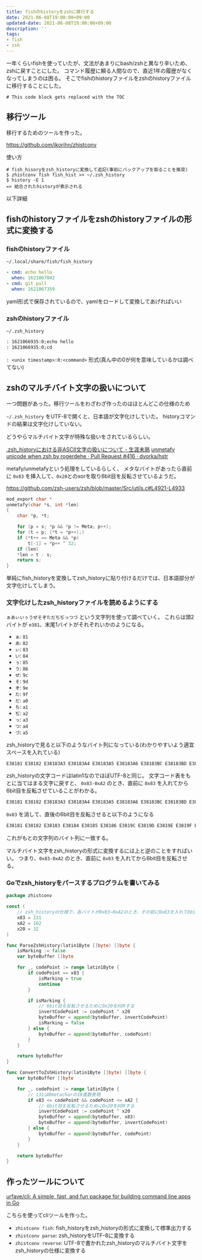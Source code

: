 ```yaml
---
title: fishのhistoryをzshに移行する
date: 2021-06-08T19:00:00+09:00
updated-date: 2021-06-08T19:00:00+09:00
description: ''
tags:
- fish
- zsh
---
```


一年くらいfishを使っていたが、文法があまりにbash/zshと異なり辛いため、zshに戻すことにした。
コマンド履歴に頼る人間なので、直近1年の履歴がなくなってしまうのは困る。
そこでfishのhistoryファイルをzshのhistoryファイルに移行することにした。

````toc
# This code block gets replaced with the TOC
````

## 移行ツール

移行するためのツールを作った。

<https://github.com/ikorihn/zhistconv>

使い方

````shell
# fish_hisoryをzsh_historyに変換して追記(事前にバックアップを取ることを推奨)
$ zhistconv fish fish_hist >> ~/.zsh_history
$ history -E 1
=> 結合されたhistoryが表示される
````

以下詳細

## fishのhistoryファイルをzshのhistoryファイルの形式に変換する

### fishのhistoryファイル

`~/.local/share/fish/fish_history`

````yaml
- cmd: echo hello
  when: 1621067042
- cmd: git pull
  when: 1621067359
````

yaml形式で保存されているので、yamlをロードして変換してあげればいい

### zshのhistoryファイル

`~/.zsh_history`

````txt
: 1621066935:0;echo hello
: 1621066935:0;cd
````

`: <unix timestamp>:0:<command>` 形式(真ん中の0が何を意味しているかは調べてない)

## zshのマルチバイト文字の扱いについて

一つ問題があった。移行ツールをわざわざ作ったのはほとんどこの仕様のため

`~/.zsh_history` をUTF-8で開くと、日本語が文字化けしていた。
historyコマンドの結果は文字化けしていない。

どうやらマルチバイト文字が特殊な扱いをされているらしい。

[.zsh_historyにおける非ASCII文字の扱いについて - 生涯未熟](https://syossan.hateblo.jp/entry/2017/10/09/181928)
[unmetafy unicode when zsh by rogerdehe · Pull Request #416 · dvorka/hstr](https://github.com/dvorka/hstr/pull/416)

metafy/unmetafyという処理をしているらしく、
メタなバイトがあったら直前に `0x83` を挿入して、`0x20`とのxorを取り6bit目を反転させているようだ。

<https://github.com/zsh-users/zsh/blob/master/Src/utils.c#L4921-L4933>

````c
mod_export char *
unmetafy(char *s, int *len)
{
    char *p, *t;

    for (p = s; *p && *p != Meta; p++);
    for (t = p; (*t = *p++);)
	if (*t++ == Meta && *p)
	    t[-1] = *p++ ^ 32;
    if (len)
	*len = t - s;
    return s;
}
````

単純にfish_historyを変換してzsh_historyに貼り付けるだけでは、日本語部分が文字化けしてしまう。

### 文字化けしたzsh_historyファイルを読めるようにする

`ぁあぃいぅうぜそぞただちぢっつづ` という文字列を使って調べていく。
これらは頭2バイトが `e381`、末尾1バイトがそれぞれいかのようになる。

* `ぁ`: `81`
* `あ`: `82`
* `ぃ`: `83`
* `い`: `84`
* `ぅ`: `85`
* `う`: `86`
* `ぜ`: `9c`
* `そ`: `9d`
* `ぞ`: `9e`
* `た`: `9f`
* `だ`: `a0`
* `ち`: `a1`
* `ぢ`: `a2`
* `っ`: `a3`
* `つ`: `a4`
* `づ`: `a5`

zsh_historyで見ると以下のようなバイト列になっている(わかりやすいよう適宜スペースを入れている)

````txt
E38181 E38182 E38183A3 E38183A4 E38183A5 E38183A6 E38183BC E38183BD E38183BE E38183BF E3818380 E3818381 E3818382 E381A3 E381A4 E381A5
````

zsh_historyの文字コードはlatin1なのでほぼUTF-8と同じ。
文字コード表をもとに当てはまる文字に戻すと、 `0x83-0xA2` のとき、直前に `0x83` を入れてから6bit目を反転させていることがわかる。

````txt
E38181 E38182 E38183A3 E38183A4 E38183A5 E38183A6 E38183BC E38183BD E38183BE E38183BF E3818380 E3818381 E3818382 E381A3 E381A4 E381A5
````

`0x83` を消して、直後の6bit目を反転させると以下のようになる

````txt
E38181 E38182 E38183 E38184 E38185 E38186 E3819C E3819D E3819E E3819F E381A0 E381A1 E381A2 E381A3 E381A4 E381A5
````

これがもとの文字列のバイト列に一致する。

マルチバイト文字をzsh_historyの形式に変換するには上と逆のことをすればいい。
つまり、`0x83-0xA2` のとき、直前に `0x83` を入れてから6bit目を反転させる。

### Goでzsh_historyをパースするプログラムを書いてみる

````go
package zhistconv

const (
	// zsh_historyの仕様で、各バイトが0x83~0xA2のとき、その前に0x83を入れて6bit目を反転させる
	x83 = 131
	xA2 = 162
	x20 = 32
)

func ParseZshHistory(latin1Byte []byte) []byte {
	isMarking := false
	var byteBuffer []byte

	for _, codePoint := range latin1Byte {
		if codePoint == x83 {
			isMarking = true
			continue
		}

		if isMarking {
			// 6bit目を反転させるために0x20をXORする
			invertCodePoint := codePoint ^ x20
			byteBuffer = append(byteBuffer, invertCodePoint)
			isMarking = false
		} else {
			byteBuffer = append(byteBuffer, codePoint)
		}
	}

	return byteBuffer
}

func ConvertToZshHistory(latin1Byte []byte) []byte {
	var byteBuffer []byte

	for _, codePoint := range latin1Byte {
		// 131は0metacharの10進数表現
		if x83 <= codePoint && codePoint <= xA2 {
			// 6bit目を反転させるために0x20をXORする
			invertCodePoint := codePoint ^ x20
			byteBuffer = append(byteBuffer, x83)
			byteBuffer = append(byteBuffer, invertCodePoint)
		} else {
			byteBuffer = append(byteBuffer, codePoint)
		}
	}

	return byteBuffer
}
````

## 作ったツールについて

[urfave/cli: A simple, fast, and fun package for building command line apps in Go](https://github.com/urfave/cli)

こちらを使ってcliツールを作った。

* `zhistconv fish`: fish_historyをzsh_historyの形式に変換して標準出力する
* `zhistconv parse`: zsh_historyをUTF-8に変換する
* `zhistconv reverse`: UTF-8で書かれたzsh_historyのマルチバイト文字をzsh_historyの仕様に変換する
